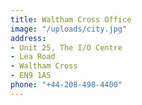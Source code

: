 ```yaml
---
title: Waltham Cross Office
image: "/uploads/city.jpg"
address:
- Unit 25, The I/O Centre
- Lea Road
- Waltham Cross
- EN9 1AS
phone: "+44-208-498-4400"
---
```



